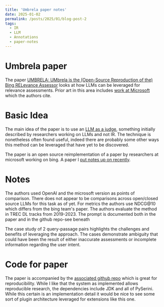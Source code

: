 ```yaml
---
title: 'Umbrela paper notes'
date: 2025-01-02
permalink: /posts/2025/01/blog-post-2
tags:
  - IR
  - LLM
  - Annotations
  - paper-notes
---
```


# Umbrela paper

The paper [UMBRELA: UMbrela is the (Open-Source Reproduction of the) Bing
RELevance Assessor](https://arxiv.org/abs/2406.06519) looks at how LLMs can be
leveraged for relevance assessments.
Prior art in this area includes
[work at Microsoft](https://arxiv.org/pdf/2309.10621) which the authors cite.

# Basic Idea

The main idea of the paper is to use an
[LLM as a judge](https://arxiv.org/abs/2306.05685), something initially
described by researchers working on LLMs and not IR.
The technique is nonetheless often found useful, indeed there are probably
some other ways this method can be leveraged that have yet to be discovered.

The paper is an open source reimplementation of a paper by researchers at
microsoft working on bing. A paper I [put notes up on recently]().

# Notes

The authors used OpenAI and the microsoft version as points of comparison.
There does not appear to be comparisons across open/closed source LLMs for this
task as of yet. For metrics the authors use NDCG@10 which differs from the bing
team's paper. The authors evaluate the method in TREC DL tracks from 2019-2023.
The prompt is documented both in the paper and in the github repo-see beneath

The case study of 2 query-passage pairs highlights the challenges and
benefits of leveraging the approach. The cases demonstrate ambiguity that
could have been the result of either inaccurate assessments or
incomplete information regarding the user intent.

# Code for paper

The paper is accompanied by the
[associated github repo](https://github.com/castorini/umbrela) which is great
for reproducibility.
While I like that the system as implemented allows reproducible research, the
dependencies include JDK and all of PySerini.
While this certain is an implementation detail it would be nice to see some
sort of plugin architecture leveraged for extensions like this one.
